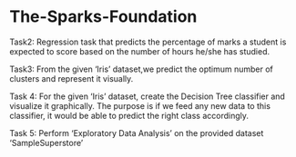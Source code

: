 # The-Sparks-Foundation
Task2:
Regression task that predicts the percentage of marks a student is expected to score based on the number of hours he/she has studied. 




Task3:
From the given ‘Iris’ dataset,we predict the optimum number of clusters and represent it visually.


Task 4:
For the given ‘Iris’ dataset, create the Decision Tree classifier and
visualize it graphically. The purpose is if we feed any new data to this
classifier, it would be able to predict the right class accordingly.


Task 5: Perform ‘Exploratory Data Analysis’ on the provided dataset
‘SampleSuperstore’
